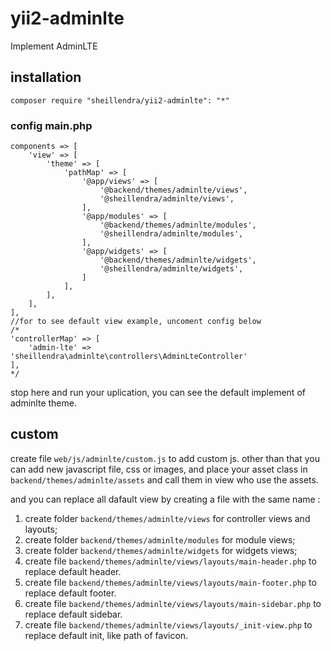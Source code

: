 # yii2-adminlte
Implement AdminLTE 


## installation

```composer require "sheillendra/yii2-adminlte": "*"```

### config main.php

```
components => [
    'view' => [
        'theme' => [
            'pathMap' => [
                '@app/views' => [
                    '@backend/themes/adminlte/views',
                    '@sheillendra/adminlte/views',
                ],
                '@app/modules' => [
                    '@backend/themes/adminlte/modules',
                    '@sheillendra/adminlte/modules',
                ],
                '@app/widgets' => [
                    '@backend/themes/adminlte/widgets',
                    '@sheillendra/adminlte/widgets',
                ]
            ],
        ],
    ],
],
//for to see default view example, uncoment config below
/*
'controllerMap' => [
    'admin-lte' => 'sheillendra\adminlte\controllers\AdminLteController'
],
*/
```

stop here and run your uplication, you can see the default implement of adminlte theme.


## custom

create file ```web/js/adminlte/custom.js``` to add custom js.
other than that you can add new javascript file, css or images,
and place your asset class in ```backend/themes/adminlte/assets```
and call them in view who use the assets.

and you can replace all dafault view by creating a file with the same name : 
1. create folder ```backend/themes/adminlte/views``` for controller views and layouts;
2. create folder ```backend/themes/adminlte/modules``` for module views;
3. create folder ```backend/themes/adminlte/widgets``` for widgets views;
4. create file ```backend/themes/adminlte/views/layouts/main-header.php``` to replace default header.
4. create file ```backend/themes/adminlte/views/layouts/main-footer.php``` to replace default footer.
4. create file ```backend/themes/adminlte/views/layouts/main-sidebar.php``` to replace default sidebar.
5. create file ```backend/themes/adminlte/views/layouts/_init-view.php``` to replace default init, like path of favicon.